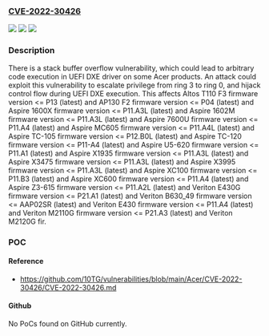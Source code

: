 ### [CVE-2022-30426](https://cve.mitre.org/cgi-bin/cvename.cgi?name=CVE-2022-30426)
![](https://img.shields.io/static/v1?label=Product&message=n%2Fa&color=blue)
![](https://img.shields.io/static/v1?label=Version&message=n%2Fa&color=blue)
![](https://img.shields.io/static/v1?label=Vulnerability&message=n%2Fa&color=brighgreen)

### Description

There is a stack buffer overflow vulnerability, which could lead to arbitrary code execution in UEFI DXE driver on some Acer products. An attack could exploit this vulnerability to escalate privilege from ring 3 to ring 0, and hijack control flow during UEFI DXE execution. This affects Altos T110 F3 firmware version <= P13 (latest) and AP130 F2 firmware version <= P04 (latest) and Aspire 1600X firmware version <= P11.A3L (latest) and Aspire 1602M firmware version <= P11.A3L (latest) and Aspire 7600U firmware version <= P11.A4 (latest) and Aspire MC605 firmware version <= P11.A4L (latest) and Aspire TC-105 firmware version <= P12.B0L (latest) and Aspire TC-120 firmware version <= P11-A4 (latest) and Aspire U5-620 firmware version <= P11.A1 (latest) and Aspire X1935 firmware version <= P11.A3L (latest) and Aspire X3475 firmware version <= P11.A3L (latest) and Aspire X3995 firmware version <= P11.A3L (latest) and Aspire XC100 firmware version <= P11.B3 (latest) and Aspire XC600 firmware version <= P11.A4 (latest) and Aspire Z3-615 firmware version <= P11.A2L (latest) and Veriton E430G firmware version <= P21.A1 (latest) and Veriton B630_49 firmware version <= AAP02SR (latest) and Veriton E430 firmware version <= P11.A4 (latest) and Veriton M2110G firmware version <= P21.A3 (latest) and Veriton M2120G fir.

### POC

#### Reference
- https://github.com/10TG/vulnerabilities/blob/main/Acer/CVE-2022-30426/CVE-2022-30426.md

#### Github
No PoCs found on GitHub currently.

